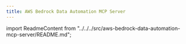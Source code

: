 ```yaml
---
title: AWS Bedrock Data Automation MCP Server
---
```


import ReadmeContent from "../../../src/aws-bedrock-data-automation-mcp-server/README.md";

<div className="readme-content">
  <style>
    {`
    .readme-content h1:first-of-type {
      display: none;
    }
    `}
  </style>
  <ReadmeContent />
</div>
